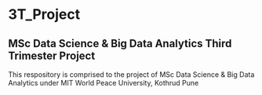 # 3T_Project
## MSc Data Science &amp; Big Data Analytics Third Trimester Project

This respository is comprised to the project of MSc Data Science & Big Data Analytics under MIT World Peace University, Kothrud Pune
